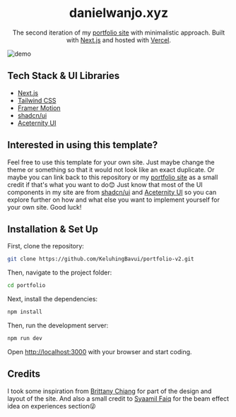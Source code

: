 <h1 align="center">
  danielwanjo.xyz
</h1>
<p align="center">
  The second iteration of my <a href="https://danielwanjo.xyz" target="_blank">portfolio site</a> with minimalistic approach. Built with <a href="https://www.nextjs.org/" target="_blank">Next.js</a> and hosted with <a href="https://www.vercel.com/" target="_blank">Vercel</a>.
</p>

![demo](https://raw.githubusercontent.com/KeluhingBavui/portfolio-v2/master/public/assets/img/demo-portfolio.png)

## Tech Stack & UI Libraries

-   [Next.js](https://www.nextjs.org/)
-   [Tailwind CSS](https://tailwindcss.com/)
-   [Framer Motion](https://www.framer.com/motion/)
-   [shadcn/ui](https://ui.shadcn.com/)
-   [Aceternity UI](https://ui.aceternity.com/)

## Interested in using this template?

Feel free to use this template for your own site. Just maybe change the theme or something so that it would not look like an exact duplicate. Or maybe you can link back to this repository or my [portfolio site](https://danielwanjo.xyz) as a small credit if that's what you want to do😊 Just know that most of the UI components in my site are from [shadcn/ui](https://ui.shadcn.com/) and [Aceternity UI](https://ui.aceternity.com/) so you can explore further on how and what else you want to implement yourself for your own site. Good luck!

## Installation & Set Up

First, clone the repository:

```bash
git clone https://github.com/KeluhingBavui/portfolio-v2.git
```

Then, navigate to the project folder:

```bash
cd portfolio
```

Next, install the dependencies:

```bash
npm install
```

Then, run the development server:

```bash
npm run dev
```

Open [http://localhost:3000](http://localhost:3000) with your browser and start coding.

## Credits

I took some inspiration from [Brittany Chiang](https://v4.brittanychiang.com/) for part of the design and layout of the site. And also a small credit to [Syaamil Faiq](https://syaamilfaiq.com/) for the beam effect idea on experiences section😜
